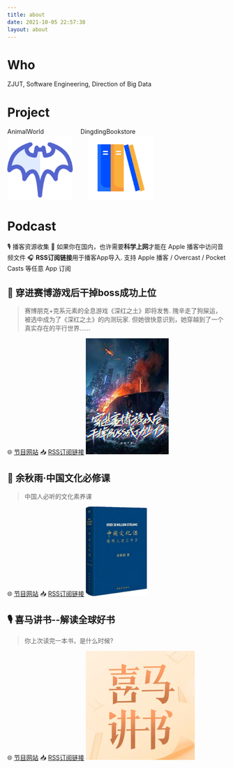 ```yaml
---
title: about
date: 2021-10-05 22:57:38
layout: about
---
```


# Who
ZJUT, Software Engineering, Direction of Big Data

# Project
<div align="left">
    AnimalWorld<span>&emsp;&emsp;&emsp;&emsp;&emsp;&emsp;</span>DingdingBookstore</br>
    <a href="https://kk1024.cool/AnimalWorld/">
    <img height="150px" src="https://github.com/Kukukukiki192/TyporaImg/raw/main/img/sharpicons_Bat.png" /></a>
    <span>&emsp;&emsp;</span>
    <a href="https://kk1024.cool/DingdingBookstore/">
    <img height="150px" src="https://github.com/Kukukukiki192/TyporaImg/raw/main/img/book.png" /></a>
    <span>&emsp;&emsp;</span>
</div>

# Podcast

🎙️ 播客资源收集
📌 如果你在国内，也许需要**科学上网**才能在 Apple 播客中访问音频文件
🎧 **RSS订阅链接**用于播客App导入. 支持 Apple 播客 / Overcast / Pocket Casts 等任意 App 订阅

## 📘 穿进赛博游戏后干掉boss成功上位  

> 赛博朋克+克系元素的全息游戏《深红之土》即将发售. 隗辛走了狗屎运，被选中成为了《深红之土》的内测玩家. 但她很快意识到，她穿越到了一个真实存在的平行世界……

🌐 [节目网站](https://www.ximalaya.com/album/81033583) 📥 [RSS订阅链接](https://kk024.cool/cyber-boss-podcast/podcast.xml)
![](https://raw.githubusercontent.com/Kukukukiki192/cyber-boss-podcast/main/cover.jpg)

## 📘 余秋雨·中国文化必修课

>   中国人必听的文化素养课

🌐 [节目网站](https://www.ximalaya.com/album/14783240) 📥 [RSS订阅链接](https://kk024.cool/chinese-culture-podcast/podcast.xml)
<img src="https://raw.githubusercontent.com/Kukukukiki192/chinese-culture-podcast/main/cover.png" style="zoom: 20%;" />

## 🎙️ 喜马讲书--解读全球好书

>   你上次读完一本书，是什么时候?

🌐 [节目网站](https://www.ximalaya.com/album/11549955) 📥 [RSS订阅链接](https://kk024.cool/hima-booktalk-podcast/podcast.xml)
<img src="https://raw.githubusercontent.com/Kukukukiki192/hima-booktalk-podcast/main/cover.png" style="zoom:25%;" />
